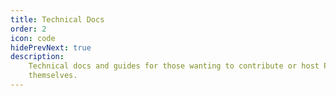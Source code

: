 ```yaml
---
title: Technical Docs
order: 2
icon: code
hidePrevNext: true
description:
    Technical docs and guides for those wanting to contribute or host Padloc
    themselves.
---
```

